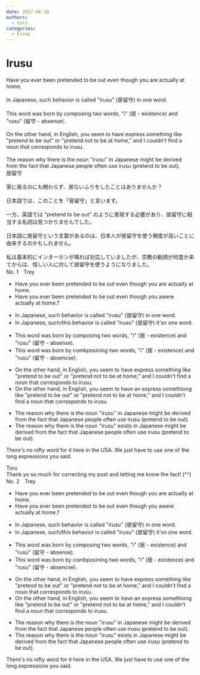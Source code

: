 ```yaml
---
date: 2017-06-10
authors:
  - toru
categories:
  - Essay
---
```


<h1 id="subject_show">Irusu</h1>
<div class="date" hidden>Jun 10, 2017 12:18</div>
<div id="post"><div id="body_show_ori">
Have you ever been pretended to be out even though you are actually at home.<br/><br/>In Japanese, such behavior is called "irusu" (居留守) in one word.<br/><br/>This word was born by composing two words, "i" (居 - existence) and "rusu" (留守 - absense).<br/><br/>On the other hand, in English, you seem to have express something like "pretend to be out" or "pretend not to be at home," and I couldn't find a noun that corresponds to irusu.<br/><br/>The reason why there is the noun "irusu" in Japanese might be derived from the fact that Japanese people often use irusu (pretend to be out).
</div></div>

<!-- more -->

<div id="post_ja"><div id="body_show_mo">
居留守<br/><br/>家に居るのにも関わらず、居ないふりをしたことはありませんか？<br/><br/>日本語では、このことを「居留守」と言います。<br/><br/>一方、英語では "pretend to be out" のように表現する必要があり、居留守に相当する名詞は見つかりませんでした。<br/><br/>日本語に居留守という言葉があるのは、日本人が居留守を使う頻度が高いことに由来するのかもしれません。<br/><br/>私は基本的にインターホンが鳴れば対応していましたが、宗教の勧誘が何度か来てからは、怪しい人に対して居留守を使うようになりました。
</div></div>
<div id="block"><div class="first_name"> No. 1　<span class="just_name">Trey</span></div><div id="block2">
<ul class="correction_field">
<li class="incorrect">Have you ever been pretended to be out even though you are actually at home.</li>
<li class="corrected correct">
Have you ever <span class="f_gray"><span class="sline">been </span></span>pretended to be out even though you <span class="f_gray"><span class="sline">a</span></span><span class="f_red">we</span>re actually at home<span class="f_gray"><span class="sline">.</span></span><span class="f_red">?</span>
</li>
</ul>
<ul class="correction_field">
<li class="incorrect">In Japanese, such behavior is called "irusu" (居留守) in one word.</li>
<li class="corrected correct">
In Japanese<span class="f_gray"><span class="sline">,</span></span> such<span class="f_red">/this</span> behavior is called "irusu" (居留守) i<span class="f_red">t's</span><span class="f_gray"><span class="sline">n</span></span> one word.
</li>
</ul>
<ul class="correction_field">
<li class="incorrect">This word was born by composing two words, "i" (居 - existence) and "rusu" (留守 - absense).</li>
<li class="corrected correct">
This word was born by com<span class="f_red">b</span><span class="f_gray"><span class="sline">pos</span></span>in<span class="f_red">in</span>g <span class="f_red"> </span>two words, "i" (居 - existence) and "rusu" (留守 - absen<span class="f_red">c</span><span class="f_gray"><span class="sline">s</span></span>e).
</li>
</ul>
<ul class="correction_field">
<li class="incorrect">On the other hand, in English, you seem to have express something like "pretend to be out" or "pretend not to be at home," and I couldn't find a noun that corresponds to irusu.</li>
<li class="corrected correct">
On the other hand, in English, you seem to have <span class="f_red">an </span>express<span class="f_gray"><span class="sline"> someth</span></span>i<span class="f_red">o</span>n<span class="f_gray"><span class="sline">g</span></span> <span class="f_red"> </span>like "pretend to be out" or "pretend not to be at home," and I couldn't find a noun that corresponds to irusu.
</li>
</ul>
<ul class="correction_field">
<li class="incorrect">The reason why there is the noun "irusu" in Japanese might be derived from the fact that Japanese people often use irusu (pretend to be out).</li>
<li class="corrected correct">
The reason why the<span class="f_gray"><span class="sline">re</span></span> <span class="f_gray"><span class="sline">is the </span></span>noun "irusu" <span class="f_red">ex</span>i<span class="f_red">sts i</span>n Japanese might be derived from the fact that Japanese people often use irusu (pretend to be out).
</li>
</ul>
<p class="comment_small">
 There's no nifty word for it here in the USA. We just have to use one of the long expressions you said.
</p>

</div><div class="name"><span class="just_name">Toru</span><br>
Thank yo so much for correcting my post and letting me know the fact! (^^)
</div>
</div>
<div id="block"><div class="first_name"> No. 2　<span class="just_name">Trey</span></div><div id="block2">
<ul class="correction_field">
<li class="incorrect">Have you ever been pretended to be out even though you are actually at home.</li>
<li class="corrected correct">
Have you ever <span class="f_gray"><span class="sline">been </span></span>pretended to be out even though you <span class="f_gray"><span class="sline">a</span></span><span class="f_red">we</span>re actually at home<span class="f_gray"><span class="sline">.</span></span><span class="f_red">?</span>
</li>
</ul>
<ul class="correction_field">
<li class="incorrect">In Japanese, such behavior is called "irusu" (居留守) in one word.</li>
<li class="corrected correct">
In Japanese<span class="f_gray"><span class="sline">,</span></span> such<span class="f_red">/this</span> behavior is called "irusu" (居留守) i<span class="f_red">t's</span><span class="f_gray"><span class="sline">n</span></span> one word.
</li>
</ul>
<ul class="correction_field">
<li class="incorrect">This word was born by composing two words, "i" (居 - existence) and "rusu" (留守 - absense).</li>
<li class="corrected correct">
This word was born by com<span class="f_red">b</span><span class="f_gray"><span class="sline">pos</span></span>in<span class="f_red">in</span>g <span class="f_red"> </span>two words, "i" (居 - existence) and "rusu" (留守 - absen<span class="f_red">c</span><span class="f_gray"><span class="sline">s</span></span>e).
</li>
</ul>
<ul class="correction_field">
<li class="incorrect">On the other hand, in English, you seem to have express something like "pretend to be out" or "pretend not to be at home," and I couldn't find a noun that corresponds to irusu.</li>
<li class="corrected correct">
On the other hand, in English, you seem to have <span class="f_red">an </span>express<span class="f_gray"><span class="sline"> someth</span></span>i<span class="f_red">o</span>n<span class="f_gray"><span class="sline">g</span></span> <span class="f_red"> </span>like "pretend to be out" or "pretend not to be at home," and I couldn't find a noun that corresponds to irusu.
</li>
</ul>
<ul class="correction_field">
<li class="incorrect">The reason why there is the noun "irusu" in Japanese might be derived from the fact that Japanese people often use irusu (pretend to be out).</li>
<li class="corrected correct">
The reason why the<span class="f_gray"><span class="sline">re</span></span> <span class="f_gray"><span class="sline">is the </span></span>noun "irusu" <span class="f_red">ex</span>i<span class="f_red">sts i</span>n Japanese might be derived from the fact that Japanese people often use irusu (pretend to be out).
</li>
</ul>
<p class="comment_small">
 There's no nifty word for it here in the USA. We just have to use one of the long expressions you said.
</p>

</div></div>
